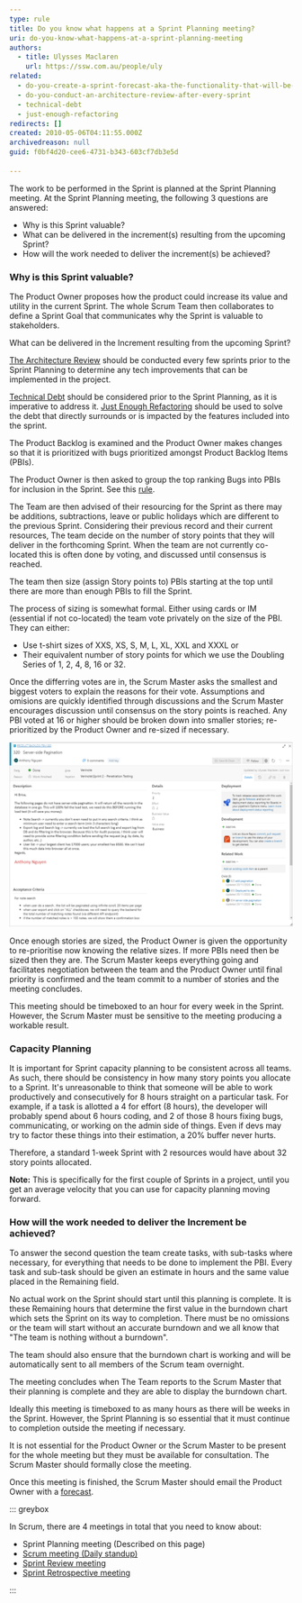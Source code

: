 ```yaml
---
type: rule
title: Do you know what happens at a Sprint Planning meeting?
uri: do-you-know-what-happens-at-a-sprint-planning-meeting
authors:
  - title: Ulysses Maclaren
    url: https://ssw.com.au/people/uly
related:
  - do-you-create-a-sprint-forecast-aka-the-functionality-that-will-be-developed-during-the-sprint
  - do-you-conduct-an-architecture-review-after-every-sprint
  - technical-debt
  - just-enough-refactoring
redirects: []
created: 2010-05-06T04:11:55.000Z
archivedreason: null
guid: f0bf4d20-cee6-4731-b343-603cf7db3e5d

---
```


The work to be performed in the Sprint is planned at the Sprint Planning meeting. At the Sprint Planning meeting, the following 3 questions are answered:

* Why is this Sprint valuable?
* What can be delivered in the increment(s) resulting from the upcoming Sprint?
* How will the work needed to deliver the increment(s) be achieved?

<!--endintro-->

### Why is this Sprint valuable?

The Product Owner proposes how the product could increase its value and utility in the current Sprint. The whole Scrum Team then collaborates to define a Sprint Goal that communicates why the Sprint is valuable to stakeholders.

What can be delivered in the Increment resulting from the upcoming Sprint?

[The Architecture Review](/do-you-conduct-an-architecture-review-after-every-sprint) should be conducted every few sprints prior to the Sprint Planning to determine any tech improvements that can be implemented in the project.

[Technical Debt](/technical-debt) should be considered prior to the Sprint Planning, as it is imperative to address it. [Just Enough Refactoring](/just-enough-refactoring) should be used to solve the debt that directly surrounds or is impacted by the features included into the sprint.

The Product Backlog is examined and the Product Owner makes changes so that it is prioritized with bugs prioritized amongst Product Backlog Items (PBIs).

The Product Owner is then asked to group the top ranking Bugs into PBIs for inclusion in the Sprint. See this [rule](/bugs-do-you-know-how-to-handle-bugs-on-the-product-backlog).

The Team are then advised of their resourcing for the Sprint as there may be additions, subtractions, leave or public holidays which are different to the previous Sprint. Considering their previous record and their current resources, The team decide on the number of story points that they will deliver in the forthcoming Sprint. When the team are not currently co-located this is often done by voting, and discussed until consensus is reached.

The team then size (assign Story points to) PBIs starting at the top until there are more than enough PBIs to fill the Sprint.

The process of sizing is somewhat formal. Either using cards or IM (essential if not co-located) the team vote privately on the size of the PBI. They can either:
- Use t-shirt sizes of XXS, XS, S, M, L, XL, XXL and XXXL or 
- Their equivalent number of story points for which we use the Doubling Series of 1, 2, 4, 8, 16 or 32. 
 
Once the differring votes are in, the Scrum Master asks the smallest and biggest voters to explain the reasons for their vote. Assumptions and omisions are quickly identified through discussions and the Scrum Master encourages discussion until consensus on the story points is reached. Any PBI voted at 16 or higher should be broken down into smaller stories; re-prioritized by the Product Owner and re-sized if necessary.

![Figure: A sample PBI based on the Microsoft Scrum process template for Azure DevOps](PBI.png)

Once enough stories are sized, the Product Owner is given the opportunity to re-prioritise now knowing the relative sizes. If more PBIs need then be sized then they are. The Scrum Master keeps everything going and facilitates negotiation between the team and the Product Owner until final priority is confirmed and the team commit to a number of stories and the meeting concludes.

This meeting should be timeboxed to an hour for every week in the Sprint. However, the Scrum Master must be sensitive to the meeting producing a workable result.

### Capacity Planning

It is important for Sprint capacity planning to be consistent across all teams. As such, there should be consistency in how many story points you allocate to a Sprint. It's unreasonable to think that someone will be able to work productively and consecutively for 8 hours straight on a particular task. For example, if a task is allotted a 4 for effort (8 hours), the developer will probably spend about 6 hours coding, and 2 of those 8 hours fixing bugs, communicating, or working on the admin side of things. Even if devs may try to factor these things into their estimation, a 20% buffer never hurts.

Therefore, a standard 1-week Sprint with 2 resources would have about 32 story points allocated.

**Note:** This is specifically for the first couple of Sprints in a project, until you get an average velocity that you can use for capacity planning moving forward.

### How will the work needed to deliver the Increment be achieved?

To answer the second question the team create tasks, with sub-tasks where necessary, for everything that needs to be done to implement the PBI. Every task and sub-task should be given an estimate in hours and the same value placed in the Remaining field.

No actual work on the Sprint should start until this planning is complete. It is these Remaining hours that determine the first value in the burndown chart which sets the Sprint on its way to completion. There must be no omissions or the team will start without an accurate burndown and we all know that "The team is nothing without a burndown".

The team should also ensure that the burndown chart is working and will be automatically sent to all members of the Scrum team overnight.   

The meeting concludes when The Team reports to the Scrum Master that their planning is complete and they are able to display the burndown chart.

Ideally this meeting is timeboxed to as many hours as there will be weeks in the Sprint. However, the Sprint Planning is so essential that it must continue to completion outside the meeting if necessary.  

It is not essential for the Product Owner or the Scrum Master to be present for the whole meeting but they must be available for consultation. The Scrum Master should formally close the meeting. 

Once this meeting is finished, the Scrum Master should email the Product Owner with a [forecast](/do-you-create-a-sprint-forecast-aka-the-functionality-that-will-be-developed-during-the-sprint).

::: greybox

In Scrum, there are 4 meetings in total that you need to know about:

* Sprint Planning meeting (Described on this page)
* [Scrum meeting (Daily standup)](/meeting-do-you-update-your-tasks-before-the-daily-scrum)
* [Sprint Review meeting](/do-you-know-what-happens-at-a-sprint-review-meeting)
* [Sprint Retrospective meeting](/do-you-know-what-happens-at-a-sprint-retrospective-meeting)

:::
